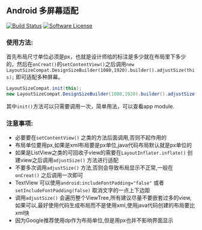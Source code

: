## Android 多屏幕适配
[![Build Status](https://api.travis-ci.org/8enet/AndroidMultiScreenLayout.svg?branch=master)](https://travis-ci.org/8enet/AndroidMultiScreenLayout)  [![Software License](https://img.shields.io/badge/license-Apache%202.0-brightgreen.svg)](LICENSE)


### 使用方法:
首先布局尺寸单位必须是px，也就是设计师给的标注是多少就在布局里下多少的，然后在`onCreat()`的`setContentView()`之后调用`new LayoutSizeCompat.DesignSizeBuilder(1080,1920).builder().adjustSize(this);` 即可适配多种屏幕。


```java
LayoutSizeCompat.init(this);   
new LayoutSizeCompat.DesignSizeBuilder(1080,1920).builder().adjustSize(this);
```
其中`init()`方法可以只需要调用一次，简单用法，可以查看app module.


### 注意事项:
* 必要要在`setContentView()` 之类的方法后面调用,否则不起作用的
* 布局单位要用px,如果是xml布局要是px单位,java代码布局默认就是px单位的
* 如果是ListView之类的可回收子view的需要在`LayoutInflater.inflate()` 创建view之后调用`adjustSize()` 方法进行适配
* 不要多次调用`adjustSize()` 方法,否则会导致布局显示不正常,一般在`onCreat()` 之后调用一次即可
* TextView 可以使用`android:includeFontPadding="false"` 或者 `setIncludeFontPadding(false)` 取消文字的一点上下边距
* 调用`adjustSize()` 会遍历整个ViewTree,所有建议尽量不要嵌套过多的view,如果可以,最好使用代码生成布局而不是使用xml,使用java代码创建的布局要比xml快
* 因为Google推荐使用dp作为布局单位,但是用px也并不影响界面显示

